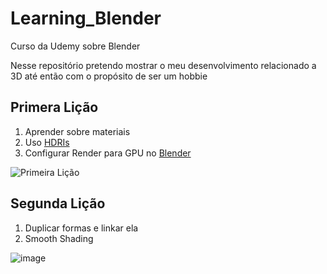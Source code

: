 # Learning_Blender
Curso da Udemy sobre Blender

Nesse repositório pretendo mostrar o meu desenvolvimento relacionado a 3D até então com o propósito de ser um hobbie

## Primera Lição
1) Aprender sobre materiais
2) Uso [HDRIs](https://polyhaven.com/)
3) Configurar Render para GPU no [Blender](https://docs.blender.org/manual/en/latest/render/cycles/gpu_rendering.html)

![Primeira Lição](https://user-images.githubusercontent.com/53486357/185764602-4b56d8ef-45d5-4c77-9692-54c91ff1205a.png)

## Segunda Lição
1) Duplicar formas e linkar ela
2) Smooth Shading

![image](https://user-images.githubusercontent.com/53486357/185774486-1e6a5ecb-1a8b-4bb1-a8bf-b638788137f7.png)
